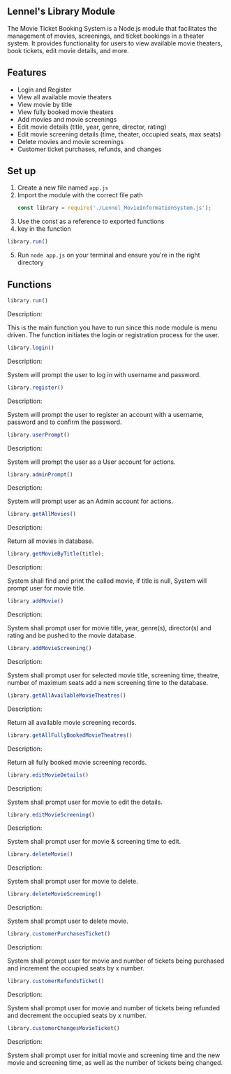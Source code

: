 ## Lennel's Library Module

The Movie Ticket Booking System is a Node.js module that facilitates the management of movies, screenings, and ticket bookings in a theater system. It provides functionality for users to view available movie theaters, book tickets, edit movie details, and more.

## Features

- Login and Register
- View all available movie theaters
- View movie by title
- View fully booked movie theaters
- Add movies and movie screenings
- Edit movie details (title, year, genre, director, rating)
- Edit movie screening details (time, theater, occupied seats, max seats)
- Delete movies and movie screenings
- Customer ticket purchases, refunds, and changes

## Set up

1. Create a new file named `app.js`
2. Import the module with the correct file path
    ```js
    const library = require('./Lennel_MovieInformationSystem.js');
    ```
3. Use the const as a reference to exported functions
4. key in the function 
```js
library.run()
```
5. Run `node app.js` on your terminal and ensure you're in the right directory

## Functions

```js
library.run()
```

Description:

This is the main function you have to run since this node module is menu driven. The function initiates the login or registration process for the user.

```js
library.login()
```

Description:

System will prompt the user to log in with username and password.

```js
library.register()
```

Description:

System will prompt the user to register an account with a username, password and to confirm the password.

```js
library.userPrompt()
```

Description:

System will prompt the user as a User account for actions.

```js
library.adminPrompt()
```

Description:

System will prompt user as an Admin account for actions.

```js
library.getAllMovies()
```

Description:

Return all movies in database.

```js
library.getMovieByTitle(title);
```

Description:

System shall find and print the called movie, if title is null, System will prompt user for movie title.

```js
library.addMovie()
```

Description:

System shall prompt user for movie title, year, genre(s), director(s) and rating and be pushed to the movie database.

```js
library.addMovieScreening()
```

Description:

System shall prompt user for selected movie title, screening time, theatre, number of maximum seats add a new screening time to the database.

```js
library.getAllAvailableMovieTheatres()
```

Description:

Return all available movie screening records.

```js
library.getAllFullyBookedMovieTheatres()
```

Description:

Return all fully booked movie screening records.

```js
library.editMovieDetails()
```

Description:

System shall prompt user for movie to edit the details.

```js
library.editMovieScreening()
```

Description:

System shall prompt user for movie & screening time to edit.

```js
library.deleteMovie()
```

Description:

System shall prompt user for movie to delete.

```js
library.deleteMovieScreening()
```

Description:

System shall prompt user to delete movie.

```js
library.customerPurchasesTicket()
```

Description:

System shall prompt user for movie and number of tickets being purchased and increment the occupied seats by x number.

```js
library.customerRefundsTicket()
```

Description:

System shall prompt user for movie and number of tickets being refunded and decrement the occupied seats by x number.

```js
library.customerChangesMovieTicket()
```

Description:

System shall prompt user for initial movie and screening time and the new movie and screening time, as well as the number of tickets being changed.
